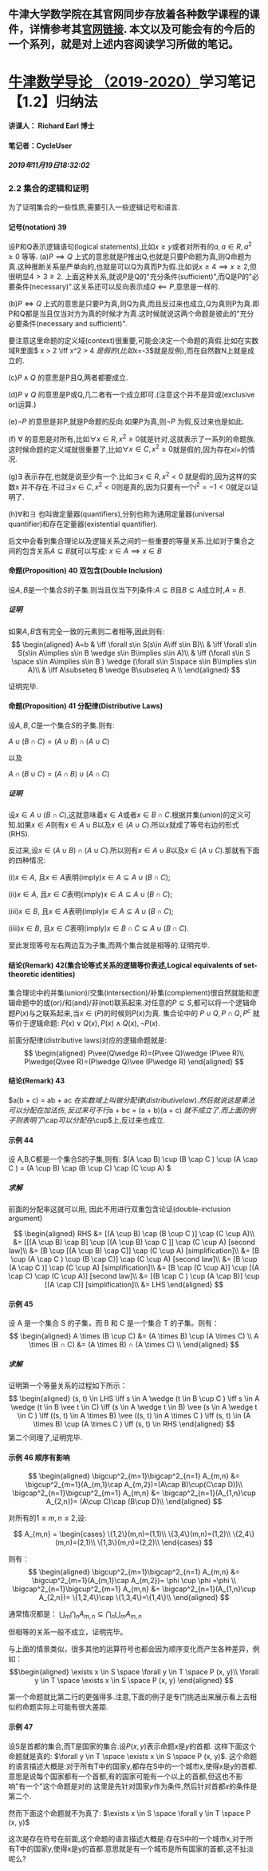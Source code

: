 牛津大学数学院在其官网同步存放着各种数学课程的课件，详情参考其[官网链接](https://courses.maths.ox.ac.uk/node/43812).
本文以及可能会有的今后的一个系列，就是对上述内容阅读学习所做的笔记。
-------------------------------------------------------------------------


# [牛津数学导论 （2019-2020）](https://courses.maths.ox.ac.uk/node/view_material/45954)学习笔记【1.2】归纳法

#### 讲课人： Richard Earl 博士
#### 笔记者：CycleUser
##### 2019年11月19日18:32:02


### 2.2 集合的逻辑和证明

为了证明集合的一些性质,需要引入一些逻辑记号和语言.

#### 记号(notation) 39
设P和Q表示逻辑语句(logical statements),比如$x\ge y$或者对所有的$a,a\in R,a^2\ge 0$ 等等.
(a)$P \implies Q$
上式的意思就是P推出Q,也就是只要P命题为真,则Q命题为真.这种推断关系是严单向的,也就是可以Q为真而P为假.比如说$x\ge 4\implies x\ge 2$,但很明显$4>3\ge 2$.
上面这种关系,就说P是Q的"充分条件(sufficient)",而Q是P的"必要条件(necessary)".这关系还可以反向表示成$Q \impliedby P$,意思是一样的.

(b)$P \iff Q$
上式的意思是只要P为真,则Q为真,而且反过来也成立,Q为真则P为真.即P和Q都是当且仅当对方为真的时候才为真.这时候就说这两个命题是彼此的"充分必要条件(necessary and sufficient)".

要注意这里命题的定义域(context)很重要,可能会决定一个命题的真假.比如在实数域R里面$ x > 2 \iff x^2 > 4 $是假的(比如$x=-3$就是反例),而在自然数N上就是成立的.

(c)$P\wedge Q$ 的意思是P且Q,两者都要成立.

(d)$P \vee Q$ 的意思是P或Q,几二者有一个成立即可.(注意这个并不是异或(exclusive or)运算.)

(e)$\neg P$ 的意思是非P,就是P命题的反向.如果P为真,则$\neg P$ 为假,反过来也是如此.

(f) $\forall$ 的意思是对所有,比如$\forall x \in R, x^2\ge 0$就是针对,这就表示了一系列的命题族.这时候命题的定义域就很重要了,比如$\forall x\in C, x^2\ge 0$就是假的,因为存在$xi=$的情况.

(g)$\exists$ 表示存在,也就是说至少有一个.比如$\exists x \in R, x^2 < 0$ 就是假的,因为这样的实数x 并不存在.不过$\exists x\in C, x^2< 0$则是真的,因为只要有一个$i^2 =-1<0$就足以证明了.

(h)$\forall$和$\exists$ 也叫做定量器(quantifiers),分别也称为通用定量器(universal quantifier)和存在定量器(existential quantifier).

后文中会看到集合理论以及逻辑关系之间的一些重要的等量关系.比如对于集合之间的包含关系$A\subseteq B$就可以写成:
$x\in A \implies x\in B$


#### 命题(Proposition) 40 双包含(Double Inclusion)
设$A,B$是一个集合$S$的子集.则当且仅当下列条件:$A\subseteq B$且$B\subseteq A$成立时,$A=B$.

##### 证明

如果$A,B$含有完全一致的元素则二者相等,因此则有:
$$
\begin{aligned}
A=b & \iff \forall s\in S(s\in A\iff s\in B)\\
 & \iff \forall s\in S(s\in A\implies s\in B \wedge s\in B\implies s\in A)\\
 & \iff (\forall s\in S \space s\in A\implies s\in B ) \wedge (\forall s\in S\space s\in B\implies s\in A)\\
 & \iff A\subseteq B \wedge B\subseteq A \\
\end{aligned}
$$

证明完毕.

#### 命题(Proposition) 41 分配律(Distributive Laws)
设$A,B,C$是一个集合$S$的子集.则有:

$A\cup (B\cap C)= (A\cup B)\cap(A\cup C)$

以及

$A\cap (B\cup C)= (A\cap B)\cup(A\cap C)$

##### 证明
设$x\in A\cup (B\cap C)$,这就意味着$x\in A$或者$x\in B\cap C$.根据并集(union)的定义可知.如果$x\in A$则有$x\in A\cup B$以及$x\in (A\cup C)$.所以$x$就成了等号右边的形式(RHS).

反过来,设$x\in(A\cup B)\cap(A\cup C)$.所以则有$x\in A\cup B$以及$x\in (A\cup C)$.那就有下面的四种情况:

(i)$x\in A$, 且$x\in A$表明(imply)$x\in A\subseteq A\cup(B\cap C)$;

(ii)$x\in A$, 且$x\in C$表明(imply)$x\in A\subseteq A\cup(B\cap C)$;

(iii)$x\in B$, 且$x\in A$表明(imply)$x\in A\subseteq A\cup(B\cap C)$;

(iiii)$x\in B$, 且$x\in C$表明(imply)$x\in B\cap C\subseteq A\cup(B\cap C)$.

至此发现等号左右两边互为子集,而两个集合就是相等的.证明完毕.

#### 结论(Remark) 42(集合论等式关系的逻辑等价表述,Logical equivalents of set-theoretic identities)

集合理论中的并集(union)/交集(intersection)/补集(complement)很自然就能和逻辑命题中的或(or)/和(and)/非(not)联系起来.对任意的$P\subseteq S$,都可以将一个逻辑命题$P(x)$与之联系起来,当$x\in(P)$的时候则$P(x)$为真.
集合论中的
$P\cup Q, P\cap Q, P^c$
就等价于逻辑命题:
$P(x)\vee Q(x),P(x)\wedge Q(x), \neg P(x)$.

前面分配律(distributive laws)对应的逻辑命题就是:
$$
\begin{aligned}
P\vee(Q\wedge R)=(P\vee Q)\wedge (P\vee R)\\
P\wedge(Q\vee R)=(P\wedge Q)\vee (P\wedge R)
\end{aligned}
$$

#### 结论(Remark) 43
$a(b + c) = ab + ac $在实数域上叫做分配律(distributive law).然后就说这是乘法可以分配在加法伤,反过来可不行$a + bc = (a + b)(a + c) $就不成立了.而上面的例子则表明了$\cap$可以分配在$\cup$上,反过来也成立.

#### 示例 44
设 A,B,C都是一个集合S的子集,则有:
$(A \cap B) \cup (B \cap C ) \cup (A \cap C ) = (A \cup B) \cap (B \cup C) \cap (C \cup A) $

##### 求解
前面的分配率这就可以用, 因此不用进行双重包含论证(double-inclusion argument)

$$
\begin{aligned}
RHS &= [(A \cup B) \cap (B \cup C )] \cap (C \cup A)\\
&= [[(A \cup B) \cap B] \cup [(A \cup B) \cap C ]] \cap (C \cup A) [second law]\\
&= [B \cup [(A \cup B) \cap C]] \cap (C \cup A) [simplification]\\
&= [B \cup (A \cap C ) \cup (B \cap C)] \cap (C \cup A) [second law]\\
&= [B \cup (A \cap C )] \cap (C \cup A) [simplification]\\
&= [B \cap (C \cup A)] \cup [(A \cap C) \cap (C \cup A)] [second law]\\
&= [(B \cap C ) \cup (A \cap B)] \cup [(A \cap C)] [simplification]\\
&= LHS 
\end{aligned}
$$

#### 示例 45
设 A 是一个集合 S 的子集，而 B 和 C 是一个集合 T 的子集。则有：
$$
\begin{aligned}
A \times (B \cup C) &= (A \times B) \cup (A \times C) \\
A \times (B ∩ C) &= (A \times B) ∩ (A \times C) \\
\end{aligned}
$$

##### 求解
证明第一个等量关系的过程如下所示：
$$
\begin{aligned}
(s, t) \in  LHS \iff s \in  A \wedge (t \in  B \cup C )
\iff s \in  A \wedge (t \in  B \vee t \in  C)
\iff (s \in  A \wedge t \in  B) \vee (s \in  A \wedge t \in  C )
\iff ((s, t) \in  A \times B) \vee ((s, t) \in  A \times C )
\iff (s, t) \in  (A \times B) \cup (A \times C )
\iff (s, t) \in  RHS
\end{aligned} 
$$
第二个同理了,证明完毕.


#### 示例 46 顺序有影响

$$
\begin{aligned}
\bigcup^2_{m=1}\bigcap^2_{n=1} A_{m,n} &= \bigcup^2_{m=1}(A_{m,1}\cap A_{m,2})=(A\cap B)\cup(C\cap D))\\
\bigcap^2_{n=1}\bigcup^2_{m=1} A_{m,n} &= \bigcap^2_{n=1}(A_{1,n}\cup A_{2,n})= (A\cup C)\cap (B\cup D)\\
\end{aligned} 
$$

对所有的$1\le m,n\le 2$,设:

$$ A_{m,n} =
\begin{cases}
\{1,2\}(m,n)=(1,1)\\
\{3,4\}(m,n)=(1,2)\\
\{2,4\}(m,n)=(2,1)\\
\{1,3\}(m,n)=(2,2)\\
\end{cases} 
$$

则有：
$$
\begin{aligned}
\bigcup^2_{m=1}\bigcap^2_{n=1} A_{m,n} &= \bigcup^2_{m=1}(A_{m,1}\cap A_{m,2})= \phi \cup \phi =\phi \\
\bigcap^2_{n=1}\bigcup^2_{m=1} A_{m,n} &= \bigcap^2_{n=1}(A_{1,n}\cup A_{2,n})= \{1,2,4\}\cap \{1,3,4\}=\{1,4\}\\
\end{aligned} 
$$

通常情况都是：
$\bigcup_m\bigcap_nA_{m,n}\subseteq\bigcap_n\bigcup_mA_{m,n}$

但相等的关系一般不成立，证明完毕。

与上面的情景类似，很多其他的运算符号也都会因为顺序变化而产生各种差异，例如：
$$\begin{aligned}
\exists x \in S \space \forall y \in T \space P (x, y)\\
\forall y \in T \space \exists x \in S \space P (x, y)
\end{aligned} 
$$

第一个命题就比第二行的更强得多.注意,下面的例子是专门挑选出来展示看上去相似的命题实际上可能有很大差距.

#### 示例 47
设S是首都的集合,而T是国家的集合.设$P(x,y)$表示命题$x$是$y$的首都.
这样下面这个命题就是真的:
$\forall y \in T \space \exists x \in S \space P (x, y)$.
这个命题的语言描述大概是:对于所有T中的国家y,都存在S中的一个城市x,使得x是y的首都.意思是说每个国家都有一个首都,有的国家可能有一个以上的首都,但这也不影响"有一个"这个命题是对的.这里是先针对国家$y$作为条件,然后针对首都$x$的条件是第二个.

然而下面这个命题就不为真了:
$\exists x \in S \space \forall y \in T \space P (x, y)$

这次是存在符号在前面,这个命题的语言描述大概是:存在S中的一个城市x,对于所有T中的国家y,使得x是y的首都.意思就是有一个城市是所有国家的首都,这不扯淡呢么?
